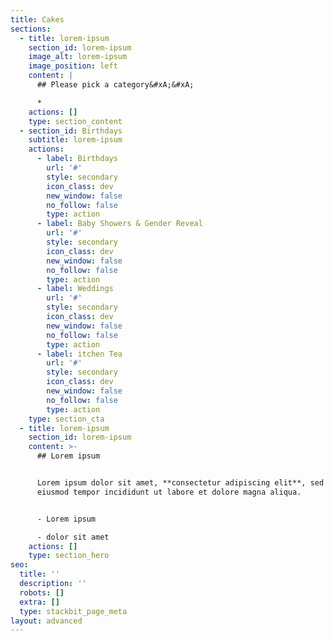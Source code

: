 ```yaml
---
title: Cakes
sections:
  - title: lorem-ipsum
    section_id: lorem-ipsum
    image_alt: lorem-ipsum
    image_position: left
    content: |
      ## Please pick a category&#xA;&#xA;

      *
    actions: []
    type: section_content
  - section_id: Birthdays
    subtitle: lorem-ipsum
    actions:
      - label: Birthdays
        url: '#'
        style: secondary
        icon_class: dev
        new_window: false
        no_follow: false
        type: action
      - label: Baby Showers & Gender Reveal
        url: '#'
        style: secondary
        icon_class: dev
        new_window: false
        no_follow: false
        type: action
      - label: Weddings
        url: '#'
        style: secondary
        icon_class: dev
        new_window: false
        no_follow: false
        type: action
      - label: itchen Tea
        url: '#'
        style: secondary
        icon_class: dev
        new_window: false
        no_follow: false
        type: action
    type: section_cta
  - title: lorem-ipsum
    section_id: lorem-ipsum
    content: >-
      ## Lorem ipsum


      Lorem ipsum dolor sit amet, **consectetur adipiscing elit**, sed do
      eiusmod tempor incididunt ut labore et dolore magna aliqua.


      - Lorem ipsum

      - dolor sit amet
    actions: []
    type: section_hero
seo:
  title: ''
  description: ''
  robots: []
  extra: []
  type: stackbit_page_meta
layout: advanced
---
```

